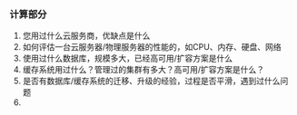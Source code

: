 ### 计算部分

1. 您用过什么云服务商，优缺点是什么
2. 如何评估一台云服务器/物理服务器的性能的，如CPU、内存、硬盘、网络
3. 使用过什么数据库，规模多大，已经高可用/扩容方案是什么
4. 缓存系统用过什么？管理过的集群有多大？高可用/扩容方案是什么？
5. 是否有数据库/缓存系统的迁移、升级的经验，过程是否平滑，遇到过什么问题
6. 
